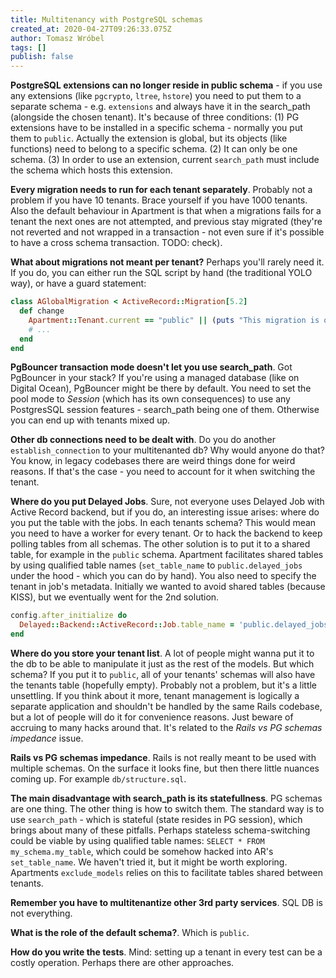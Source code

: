 ```yaml
---
title: Multitenancy with PostgreSQL schemas
created_at: 2020-04-27T09:26:33.075Z
author: Tomasz Wróbel
tags: []
publish: false
---
```


<!--
Alternative titles:
* Multitenancy with PostgreSQL schemas - navigating the minefield
* Multitenancy with PostgreSQL schemas - read before you go there

a series of blogposts?
* approaches to multitenancy
* pg schemas pitfalls
* performance
-->

**PostgreSQL extensions can no longer reside in public schema** - if you use any extensions (like `pgcrypto`, `ltree`, `hstore`) you need to put them to a separate schema - e.g. `extensions` and always have it in the search_path (alongside the chosen tenant). It's because of three conditions: (1) PG extensions have to be installed in a specific schema - normally you put them to `public`. Actually the extension is global, but its objects (like functions) need to belong to a specific schema. (2) It can only be one schema. (3) In order to use an extension, current `search_path` must include the schema which hosts this extension.

**Every migration needs to run for each tenant separately**. Probably not a problem if you have 10 tenants. Brace yourself if you have 1000 tenants. Also the default behaviour in Apartment is that when a migrations fails for a tenant the next ones are not attempted, and previous stay migrated (they're not reverted and not wrapped in a transaction - not even sure if it's possible to have a cross schema transaction. TODO: check).

**What about migrations not meant per tenant?** Perhaps you'll rarely need it. If you do, you can either run the SQL script by hand (the traditional YOLO way), or have a guard statement:

```ruby
class AGlobalMigration < ActiveRecord::Migration[5.2]
  def change
    Apartment::Tenant.current == "public" || (puts "This migration is only meant for public schema, skipping."; return)
    # ...
  end
end
```

**PgBouncer transaction mode doesn't let you use search_path**. Got PgBouncer in your stack? If you're using a managed database (like on Digital Ocean), PgBouncer might be there by default. You need to set the pool mode to _Session_ (which has its own consequences) to use any PostgresSQL session features - search_path being one of them. Otherwise you can end up with tenants mixed up.

**Other db connections need to be dealt with**. Do you do another `establish_connection` to your multitenanted db? Why would anyone do that? You know, in legacy codebases there are weird things done for weird reasons. If that's the case - you need to account for it when switching the tenant. 

**Where do you put Delayed Jobs**. Sure, not everyone uses Delayed Job with Active Record backend, but if you do, an interesting issue arises: where do you put the table with the jobs. In each tenants schema? This would mean you need to have a worker for every tenant. Or to hack the backend to keep polling tables from all schemas. The other solution is to put it to a shared table, for example in the `public` schema. Apartment facilitates shared tables by using qualified table names (`set_table_name` to `public.delayed_jobs` under the hood - which you can do by hand). You also need to specify the tenant in job's metadata. Initially we wanted to avoid shared tables (because KISS), but we eventually went for the 2nd solution.

```ruby
config.after_initialize do
  Delayed::Backend::ActiveRecord::Job.table_name = 'public.delayed_jobs'
end
```

**Where do you store your tenant list**. A lot of people might wanna put it to the db to be able to manipulate it just as the rest of the models. But which schema? If you put it to `public`, all of your tenants' schemas will also have the tenants table (hopefully empty). Probably not a problem, but it's a little unsettling. If you think about it more, tenant management is logically a separate application and shouldn't be handled by the same Rails codebase, but a lot of people will do it for convenience reasons. Just beware of accruing to many hacks around that. It's related to the _Rails vs PG schemas impedance_ issue.

**Rails vs PG schemas impedance**. Rails is not really meant to be used with multiple schemas. On the surface it looks fine, but then there little nuances coming up. For example `db/structure.sql`. 

**The main disadvantage with search_path is its statefullness**. PG schemas are one thing. The other thing is how to switch them. The standard way is to use `search_path` - which is stateful (state resides in PG session), which brings about many of these pitfalls. Perhaps stateless schema-switching could be viable by using qualified table names: `SELECT * FROM my_schema.my_table`, which could be somehow hacked into AR's `set_table_name`. We haven't tried it, but it might be worth exploring. Apartments `exclude_models` relies on this to facilitate tables shared between tenants.

**Remember you have to multitenantize other 3rd party services**. SQL DB is not everything.

**What is the role of the default schema?**. Which is `public`.

**How do you write the tests**. Mind: setting up a tenant in every test can be a costly operation. Perhaps there are other approaches.
